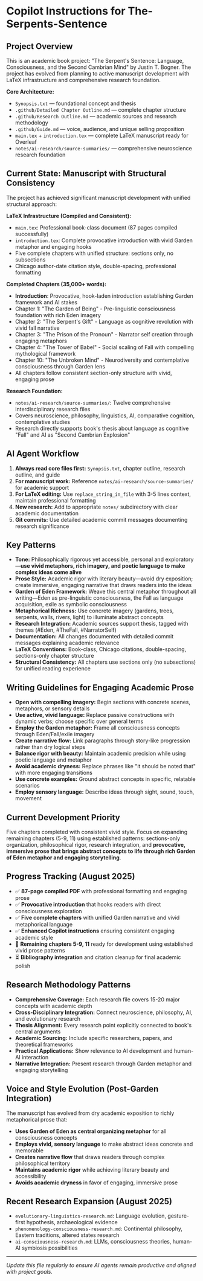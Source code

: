 

# Copilot Instructions for The-Serpents-Sentence

## Project Overview
This is an academic book project: "The Serpent's Sentence: Language, Consciousness, and the Second Cambrian Mind" by Justin T. Bogner. The project has evolved from planning to active manuscript development with LaTeX infrastructure and comprehensive research foundation.

**Core Architecture:**
- `Synopsis.txt` — foundational concept and thesis
- `.github/Detailed Chapter Outline.md` — complete chapter structure
- `.github/Research Outline.md` — academic sources and research methodology  
- `.github/Guide.md` — voice, audience, and unique selling proposition
- `main.tex` + `introduction.tex` — complete LaTeX manuscript ready for Overleaf
- `notes/ai-research/source-summaries/` — comprehensive neuroscience research foundation

## Current State: Manuscript with Structural Consistency
The project has achieved significant manuscript development with unified structural approach:

**LaTeX Infrastructure (Compiled and Consistent):**
- `main.tex`: Professional book-class document (87 pages compiled successfully)
- `introduction.tex`: Complete provocative introduction with vivid Garden metaphor and engaging hooks
- Five complete chapters with unified structure: sections only, no subsections
- Chicago author-date citation style, double-spacing, professional formatting

**Completed Chapters (35,000+ words):**
- **Introduction**: Provocative, hook-laden introduction establishing Garden framework and AI stakes
- Chapter 1: "The Garden of Being" - Pre-linguistic consciousness foundation with rich Eden imagery
- Chapter 2: "The Serpent's Gift" - Language as cognitive revolution with vivid fall narrative  
- Chapter 3: "The Prison of the Pronoun" - Narrator self creation through engaging metaphors
- Chapter 4: "The Tower of Babel" - Social scaling of Fall with compelling mythological framework
- Chapter 10: "The Unbroken Mind" - Neurodiversity and contemplative consciousness through Garden lens
- All chapters follow consistent section-only structure with vivid, engaging prose

**Research Foundation:**
- `notes/ai-research/source-summaries/`: Twelve comprehensive interdisciplinary research files
- Covers neuroscience, philosophy, linguistics, AI, comparative cognition, contemplative studies
- Research directly supports book's thesis about language as cognitive "Fall" and AI as "Second Cambrian Explosion"

## AI Agent Workflow
1. **Always read core files first:** `Synopsis.txt`, chapter outline, research outline, and guide
2. **For manuscript work:** Reference `notes/ai-research/source-summaries/` for academic support
3. **For LaTeX editing:** Use `replace_string_in_file` with 3-5 lines context, maintain professional formatting
4. **New research:** Add to appropriate `notes/` subdirectory with clear academic documentation
5. **Git commits:** Use detailed academic commit messages documenting research significance

## Key Patterns
- **Tone:** Philosophically rigorous yet accessible, personal and exploratory—**use vivid metaphors, rich imagery, and poetic language to make complex ideas come alive**
- **Prose Style:** Academic rigor with literary beauty—avoid dry exposition; create immersive, engaging narrative that draws readers into the ideas
- **Garden of Eden Framework:** Weave this central metaphor throughout all writing—Eden as pre-linguistic consciousness, the Fall as language acquisition, exile as symbolic consciousness
- **Metaphorical Richness:** Use concrete imagery (gardens, trees, serpents, walls, rivers, light) to illuminate abstract concepts
- **Research Integration:** Academic sources support thesis, tagged with themes (#Eden, #TheFall, #NarratorSelf)
- **Documentation:** All changes documented with detailed commit messages explaining academic relevance
- **LaTeX Conventions:** Book-class, Chicago citations, double-spacing, sections-only chapter structure
- **Structural Consistency:** All chapters use sections only (no subsections) for unified reading experience

## Writing Guidelines for Engaging Academic Prose
- **Open with compelling imagery:** Begin sections with concrete scenes, metaphors, or sensory details
- **Use active, vivid language:** Replace passive constructions with dynamic verbs; choose specific over general terms
- **Employ the Garden metaphor:** Frame all consciousness concepts through Eden/Fall/exile imagery
- **Create narrative flow:** Link paragraphs through story-like progression rather than dry logical steps
- **Balance rigor with beauty:** Maintain academic precision while using poetic language and metaphor
- **Avoid academic dryness:** Replace phrases like "it should be noted that" with more engaging transitions
- **Use concrete examples:** Ground abstract concepts in specific, relatable scenarios
- **Employ sensory language:** Describe ideas through sight, sound, touch, movement

## Current Development Priority
Five chapters completed with consistent vivid style. Focus on expanding remaining chapters (5-9, 11) using established patterns: sections-only organization, philosophical rigor, research integration, and **provocative, immersive prose that brings abstract concepts to life through rich Garden of Eden metaphor and engaging storytelling**.

## Progress Tracking (August 2025)
- ✅ **87-page compiled PDF** with professional formatting and engaging prose
- ✅ **Provocative introduction** that hooks readers with direct consciousness exploration  
- ✅ **Five complete chapters** with unified Garden narrative and vivid metaphorical language
- ✅ **Enhanced Copilot instructions** ensuring consistent engaging academic style
- 🔄 **Remaining chapters 5-9, 11** ready for development using established vivid prose patterns
- ⏳ **Bibliography integration** and citation cleanup for final academic polish

## Research Methodology Patterns
- **Comprehensive Coverage:** Each research file covers 15-20 major concepts with academic depth
- **Cross-Disciplinary Integration:** Connect neuroscience, philosophy, AI, and evolutionary research
- **Thesis Alignment:** Every research point explicitly connected to book's central arguments
- **Academic Sourcing:** Include specific researchers, papers, and theoretical frameworks
- **Practical Applications:** Show relevance to AI development and human-AI interaction
- **Narrative Integration:** Present research through Garden metaphor and engaging storytelling

## Voice and Style Evolution (Post-Garden Integration)
The manuscript has evolved from dry academic exposition to richly metaphorical prose that:
- **Uses Garden of Eden as central organizing metaphor** for all consciousness concepts
- **Employs vivid, sensory language** to make abstract ideas concrete and memorable
- **Creates narrative flow** that draws readers through complex philosophical territory
- **Maintains academic rigor** while achieving literary beauty and accessibility
- **Avoids academic dryness** in favor of engaging, immersive prose

## Recent Research Expansion (August 2025)
- `evolutionary-linguistics-research.md`: Language evolution, gesture-first hypothesis, archaeological evidence
- `phenomenology-consciousness-research.md`: Continental philosophy, Eastern traditions, altered states research  
- `ai-consciousness-research.md`: LLMs, consciousness theories, human-AI symbiosis possibilities

---
*Update this file regularly to ensure AI agents remain productive and aligned with project goals.*
